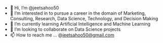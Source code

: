 - 👋 Hi, I’m @jeetsahoo50
- 👀 I’m interested in to pursue a career in the domain of Marketing, Consulting, Research, Data Science, Technology, and Decision Making
- 🌱 I’m currently learning Artificial Intelligence and Machine Learning
- 💞️ I’m looking to collaborate on Data Science projects
- 📫 How to reach me ... @jeetsahoo50@gmail.com

<!---
jeetsahoo50/jeetsahoo50 is a ✨ special ✨ repository because its `README.md` (this file) appears on your GitHub profile.
You can click the Preview link to take a look at your changes.
--->
